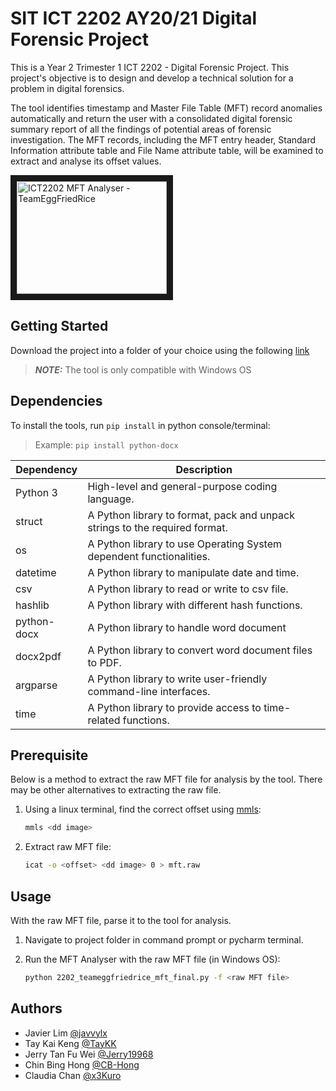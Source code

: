 # SIT ICT 2202 AY20/21 Digital Forensic Project
This is a Year 2 Trimester 1 ICT 2202 - Digital Forensic Project. This project's objective is to design and develop a technical solution for a problem in digital forensics.

The tool identifies timestamp and Master File Table (MFT) record anomalies automatically and return the user with a consolidated digital forensic summary report of all the findings of potential areas of forensic investigation. The MFT records, including the MFT entry header, Standard Information attribute table and File Name attribute table, will be examined to extract and analyse its offset values.

<a href="http://www.youtube.com/watch?feature=player_embedded&v=2RpdTD4ShGE" target="_blank"><img src="https://img.youtube.com/vi/2RpdTD4ShGE/maxresdefault.jpg" 
alt="ICT2202 MFT Analyser - TeamEggFriedRice" width="240" height="180" border="10" /></a>

## Getting Started
Download the project into a folder of your choice using the following [link](https://github.com/javvylx/2202-teameggfriedrice)
> **_NOTE:_** The tool is only compatible with Windows OS

## Dependencies

To install the tools, run `pip install` in python console/terminal:
> Example: `pip install python-docx`

| Dependency | Description                                                                 |
|------------|-----------------------------------------------------------------------------|
| Python 3   | High-level and general-purpose coding language.                             |
| struct     | A Python library to format, pack and unpack strings to the required format. |
| os         | A Python library to use Operating System dependent functionalities.         |
| datetime   | A Python library to manipulate date and time.                               |
| csv        | A Python library to read or write to csv file.                              |
| hashlib    | A Python library with different hash functions.                             |
| python-docx| A Python library to handle word document                                    |
| docx2pdf   | A Python library to convert word document files to PDF.                     |
| argparse   | A Python library to write user-friendly command-line interfaces.            |
| time       | A Python library to provide access to time-related functions.               |

## Prerequisite
Below is a method to extract the raw MFT file for analysis by the tool. There may be other alternatives to extracting the raw file.
1. Using a linux terminal, find the correct offset using [mmls](http://www.sleuthkit.org/sleuthkit/man/mmls.html):

	```sh
	mmls <dd image>
	```

2. Extract raw MFT file:

	```sh
	icat -o <offset> <dd image> 0 > mft.raw
	```
## Usage
With the raw MFT file, parse it to the tool for analysis.

1. Navigate to project folder in command prompt or pycharm terminal.

2. Run the MFT Analyser with the raw MFT file (in Windows OS): 

	```sh
	python 2202_teameggfriedrice_mft_final.py -f <raw MFT file>
	``` 

## Authors
- Javier Lim [@javvylx](https://github.com/javvylx)
- Tay Kai Keng [@TayKK](https://github.com/TayKK)
- Jerry Tan Fu Wei [@Jerry19968](https://github.com/Jerry19968)
- Chin Bing Hong [@CB-Hong](https://github.com/CB-Hong)
- Claudia Chan [@x3Kuro](https://github.com/x3Kuro)
